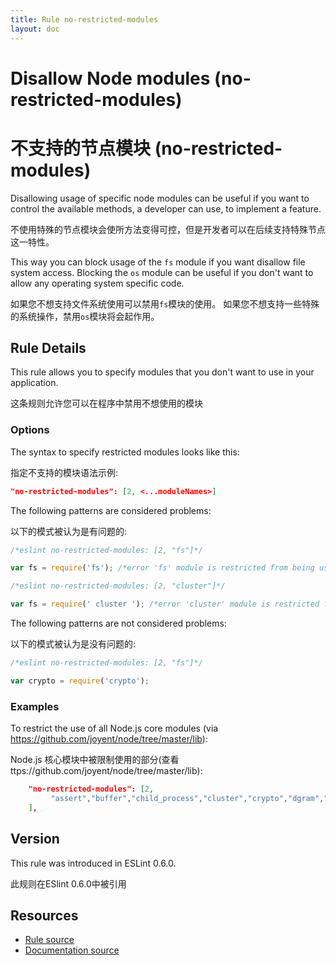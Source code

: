 ```yaml
---
title: Rule no-restricted-modules
layout: doc
---
```

<!-- Note: No pull requests accepted for this file. See README.md in the root directory for details. -->
# Disallow Node modules (no-restricted-modules)

# 不支持的节点模块 (no-restricted-modules)


Disallowing usage of specific node modules can be useful if you want to control the available methods, a developer can
use, to implement a feature.

不使用特殊的节点模块会使所方法变得可控，但是开发者可以在后续支持特殊节点这一特性。

This way you can block usage of the `fs` module if you want disallow file system access.
Blocking the `os` module can be useful if you don't want to allow any operating system specific code.

如果您不想支持文件系统使用可以禁用`fs`模块的使用。
如果您不想支持一些特殊的系统操作，禁用`os`模块将会起作用。

## Rule Details

This rule allows you to specify modules that you don't want to use in your application.

这条规则允许您可以在程序中禁用不想使用的模块

### Options

The syntax to specify restricted modules looks like this:

指定不支持的模块语法示例:

```json
"no-restricted-modules": [2, <...moduleNames>]
```

The following patterns are considered problems:

以下的模式被认为是有问题的:

```js
/*eslint no-restricted-modules: [2, "fs"]*/

var fs = require('fs'); /*error 'fs' module is restricted from being used.*/
```

```js
/*eslint no-restricted-modules: [2, "cluster"]*/

var fs = require(' cluster '); /*error 'cluster' module is restricted from being used.*/
```

The following patterns are not considered problems:

以下的模式被认为是没有问题的:

```js
/*eslint no-restricted-modules: [2, "fs"]*/

var crypto = require('crypto');
```

### Examples

To restrict the use of all Node.js core modules (via https://github.com/joyent/node/tree/master/lib):

Node.js 核心模块中被限制使用的部分(查看 ttps://github.com/joyent/node/tree/master/lib):

```json
    "no-restricted-modules": [2,
         "assert","buffer","child_process","cluster","crypto","dgram","dns","domain","events","freelist","fs","http","https","module","net","os","path","punycode","querystring","readline","repl","smalloc","stream","string_decoder","sys","timers","tls","tracing","tty","url","util","vm","zlib"
    ],
```

## Version

This rule was introduced in ESLint 0.6.0.

此规则在ESlint 0.6.0中被引用

## Resources

* [Rule source](https://github.com/eslint/eslint/tree/master/lib/rules/no-restricted-modules.js)
* [Documentation source](https://github.com/eslint/eslint/tree/master/docs/rules/no-restricted-modules.md)
